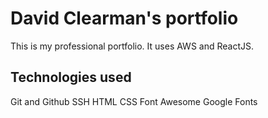 # David Clearman's portfolio

This is my professional portfolio.  It uses AWS and ReactJS.

## Technologies used

Git and Github
SSH
HTML
CSS
Font Awesome
Google Fonts
